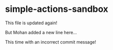 # simple-actions-sandbox

This file is updated again!

But Mohan added a new line here...

This time with an incorrect commit message!